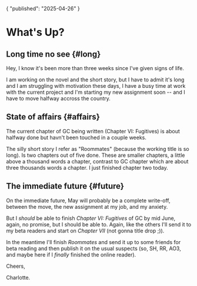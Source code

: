 {
	"published": "2025-04-26"
}
# What's Up?
## Long time no see {#long}
Hey, I know it's been more than three weeks since I've given signs of life.

I am working on the novel and the short story, but I have to admit it's long and
I am struggling with motivation these days, I have a busy time at work with the
current project and I'm starting my new assignment soon -- and I have to move
halfway accross the country.

## State of affairs {#affairs}

The current chapter of GC being written (Chapter VI: Fugitives) is about halfway
done but havn't been touched in a couple weeks.

The silly short story I refer as "Roommates" (because the working title is so
long). Is two chapters out of five done. These are smaller chapters, a little
above a thousand words a chapter, contrast to GC chapter which are about three
thousands words a chapter. I just finished chapter two today.

## The immediate future {#future}

On the immediate future, May will probably be a complete write-off, between the
move, the new assignment at my job, and my anxiety.

But I *should* be able to finish _Chapter VI: Fugitives_ of GC by mid June, again, no
promise, but I should be able to. Again, like the others I'll send it to my beta
readers and start on _Chapter VII_ (not gonna title drop ;)). 

In the meantime I'll finish _Roommates_ and send it up to some friends for beta
reading and then publish it on the usual suspects (so, SH, RR, AO3, and maybe
here if I _finally_ finished the online reader).


Cheers,

Charlotte.
